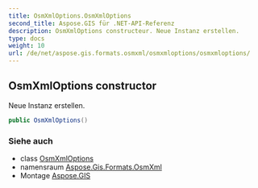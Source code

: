 ```yaml
---
title: OsmXmlOptions.OsmXmlOptions
second_title: Aspose.GIS für .NET-API-Referenz
description: OsmXmlOptions constructeur. Neue Instanz erstellen.
type: docs
weight: 10
url: /de/net/aspose.gis.formats.osmxml/osmxmloptions/osmxmloptions/
---
```

## OsmXmlOptions constructor

Neue Instanz erstellen.

```csharp
public OsmXmlOptions()
```

### Siehe auch

* class [OsmXmlOptions](../)
* namensraum [Aspose.Gis.Formats.OsmXml](../../osmxmloptions/)
* Montage [Aspose.GIS](../../../)


